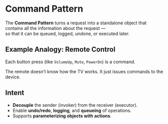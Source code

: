# Command Pattern

The **Command Pattern** turns a request into a standalone object that contains all the information about the request —  
so that it can be queued, logged, undone, or executed later.

## Example Analogy: Remote Control

Each button press (like `VolumeUp`, `Mute`, `PowerOn`) is a command.

The remote doesn’t know how the TV works. It just issues commands to the device.

## Intent

- **Decouple** the sender (invoker) from the receiver (executor).
- Enable **undo/redo**, **logging**, and **queueing** of operations.
- Supports **parameterizing objects with actions**.
